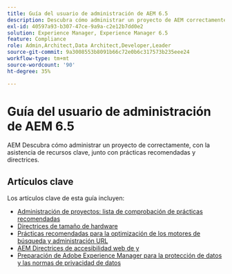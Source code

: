 ```yaml
---
title: Guía del usuario de administración de AEM 6.5
description: Descubra cómo administrar un proyecto de AEM correctamente, con el apoyo de recursos clave y una completa colección de guías de usuario de AEM 6.5.
exl-id: 40597a93-b307-47ce-9a9a-c2e12b7dd0e2
solution: Experience Manager, Experience Manager 6.5
feature: Compliance
role: Admin,Architect,Data Architect,Developer,Leader
source-git-commit: 9a3008553b8091b66c72e0b6c317573b235eee24
workflow-type: tm+mt
source-wordcount: '90'
ht-degree: 35%

---
```


# Guía del usuario de administración de AEM 6.5

AEM Descubra cómo administrar un proyecto de correctamente, con la asistencia de recursos clave, junto con prácticas recomendadas y directrices.

## Artículos clave

Los artículos clave de esta guía incluyen:

* [Administración de proyectos: lista de comprobación de prácticas recomendadas](/help/managing/best-practices.md)
* [Directrices de tamaño de hardware](/help/managing/hardware-sizing-guidelines.md)
* [Prácticas recomendadas para la optimización de los motores de búsqueda y administración URL](/help/managing/seo-and-url-management.md)
* [AEM Directrices de accesibilidad web de y](/help/managing/web-accessibility.md)
* [Preparación de Adobe Experience Manager para la protección de datos y las normas de privacidad de datos](/help/managing/data-protection-and-privacy.md)
